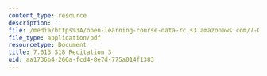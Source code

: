 ```yaml
---
content_type: resource
description: ''
file: /media/https%3A/open-learning-course-data-rc.s3.amazonaws.com/7-013-introductory-biology-spring-2018/aa1736b4266afcd48e7d775a014f1383_MIT7_013s18R3Q.pdf
file_type: application/pdf
resourcetype: Document
title: 7.013 S18 Recitation 3
uid: aa1736b4-266a-fcd4-8e7d-775a014f1383
---
```

